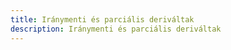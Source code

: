 ```yaml
---
title: Iránymenti és parciális deriváltak
description: Iránymenti és parciális deriváltak
---
```


<UnderConstruction />
